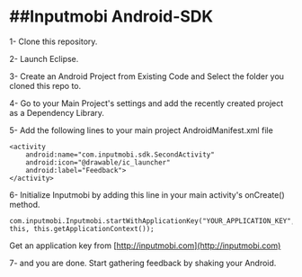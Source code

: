 ##Inputmobi Android-SDK
=================

1- Clone this repository.

2- Launch Eclipse.

3- Create an Android Project from Existing Code and Select the folder you cloned this repo to.

4- Go to your Main Project's settings and add the recently created project as a Dependency Library.

5- Add the following lines to your main project AndroidManifest.xml file

```
<activity
    android:name="com.inputmobi.sdk.SecondActivity" 
    android:icon="@drawable/ic_launcher"
    android:label="Feedback">
</activity>
```

6- Initialize Inputmobi by adding this line in your main activity's onCreate() method.

```
com.inputmobi.Inputmobi.startWithApplicationKey("YOUR_APPLICATION_KEY", this, this.getApplicationContext());
```

Get an application key from [http://inputmobi.com](http://inputmobi.com)

7- and you are done. Start gathering feedback by shaking your Android.
